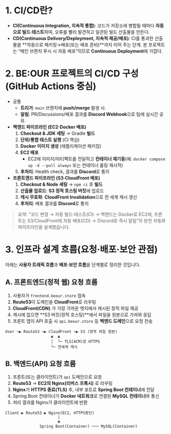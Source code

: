 # **1. CI/CD란?**

- **CI(Continuous Integration, 지속적 통합)**: 코드가 저장소에 병합될 때마다 **자동으로 빌드·테스트**하여, 오류를 빨리 발견하고 일관된 빌드 산출물을 만든다.
- **CD(Continuous Delivery/Deployment, 지속적 제공/배포)**: CI를 통과한 산출물을 **자동으로 패키징→배포(또는 배포 준비)**까지 이어 주는 단계. 본 프로젝트는 “메인 브랜치 푸시 시 자동 배포”이므로 **Continuous Deployment**에 가깝다.

# **2. BE:OUR 프로젝트의 CI/CD 구성 (GitHub Actions 중심)**

- 공통
    - **트리거**: `main` 브랜치에 **push/merge** 발생 시.
    - **알림**: PR/Discussions/배포 결과를 **Discord Webhook**으로 팀에 실시간 공유.
- **백엔드 파이프라인 (EC2·Docker 배포)**
    1. **Checkout & JDK 세팅** → Gradle **빌드**
    2. **단위/통합 테스트 실행** (CI 핵심)
    3. **Docker 이미지 생성** (애플리케이션 패키징)
    4. **EC2 배포**
        - EC2에 이미지/아티팩트를 전달하고 **컨테이너 재기동**(예: `docker compose up -d --pull always` 또는 컨테이너 롤링 재시작)
    5. **후처리**: Health check, 결과를 **Discord**로 통지
- **프론트엔드 파이프라인 (S3·CloudFront 배포)**
    1. **Checkout & Node 세팅** → `npm ci` 후 **빌드**
    2. **산출물 업로드**: **S3 정적 호스팅 버킷**에 업로드
    3. **캐시 무효화**: **CloudFront Invalidation**으로 전 세계 캐시 갱신
    4. **후처리**: 배포 결과를 **Discord**로 통지

> 요약: “코드 변경 → 자동 빌드·테스트(CI) → 백엔드는 Docker로 EC2에, 프론트는 S3/CloudFront에 자동 배포(CD) → Discord로 즉시 알림”의 완전 자동화 파이프라인을 설계했습니다.



# 3. 인프라 설계 흐름(요청·배포·보안 관점)

아래는 **사용자 트래픽 흐름**과 **배포·보안 흐름**을 단계별로 정리한 것입니다.

## A. 프론트엔드(정적 웹) 요청 흐름

1. 사용자가 `frontend.beour.store` 접속
2. **Route53**이 도메인을 **CloudFront**로 라우팅
3. **CloudFront(CDN)** 가 가장 가까운 엣지에서 캐시된 정적 파일 제공
4. 캐시에 없으면 **S3 버킷(정적 호스팅)**에서 파일을 원본으로 가져와 응답
5. 프론트 앱이 API 호출 시 `api.beour.store` 등 **백엔드 도메인**으로 요청 전송

```
User ─▶ Route53 ─▶ CloudFront ─▶ S3 (정적 파일 원본)
                    ▲  ▲
                    │  └─ TLS(ACM)로 HTTPS
                    └─ 전세계 캐시

```

## B. 백엔드(API) 요청 흐름

1. 프론트(또는 클라이언트)가 `api` 도메인으로 요청
2. **Route53** → **EC2의 Nginx(리버스 프록시)** 로 라우팅
3. **Nginx**가 **HTTPS 종료(TLS)** 후, 내부 포트로 **Spring Boot 컨테이너**에 전달
4. Spring Boot 컨테이너가 **Docker 네트워크**로 연결된 **MySQL 컨테이너**와 통신
5. 처리 결과를 Nginx가 클라이언트에 반환

```
Client ▶ Route53 ▶ Nginx(EC2, HTTPS종단)
                       │
                       ▼
               Spring Boot(Container) ─── MySQL(Container)

```







